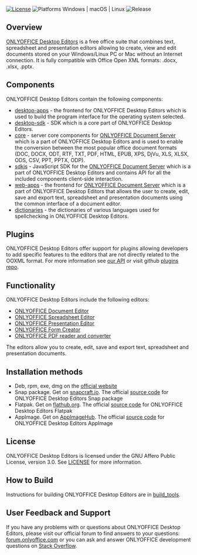 [![License](https://img.shields.io/badge/License-GNU%20AGPL%20V3-green.svg?style=flat)](https://www.gnu.org/licenses/agpl-3.0.en.html)
![Platforms Windows | macOS | Linux](https://img.shields.io/badge/Platforms-Windows%20%7C%20macOS%20%7C%20Linux-lightgrey.svg?style=flat) ![Release](https://img.shields.io/badge/Release-v7.3.3-blue.svg?style=flat)

## Overview

[ONLYOFFICE Desktop Editors][4] is a free office suite that combines text, spreadsheet and presentation editors allowing to create, view and edit documents stored on your Windows/Linux PC or Mac without an Internet connection. It is fully compatible with Office Open XML formats: .docx, .xlsx, .pptx.

## Components

ONLYOFFICE Desktop Editors contain the following components:

* [desktop-apps](https://github.com/ONLYOFFICE/desktop-apps) - the frontend for ONLYOFFICE Desktop Editors which is used to build the program interface for the operating system selected.
* [desktop-sdk](https://github.com/ONLYOFFICE/desktop-sdk) - SDK which is a core part of ONLYOFFICE Desktop Editors.
* [core](https://github.com/ONLYOFFICE/core) - server core components for [ONLYOFFICE Document Server][2] which is a part of ONLYOFFICE Desktop Editors and is used to enable the conversion between the most popular office document formats (DOC, DOCX, ODT, RTF, TXT, PDF, HTML, EPUB, XPS, DjVu, XLS, XLSX, ODS, CSV, PPT, PPTX, ODP).
* [sdkjs](https://github.com/ONLYOFFICE/sdkjs) - JavaScript SDK for the [ONLYOFFICE Document Server][2] which is a part of ONLYOFFICE Desktop Editors and contains API for all the included components client-side interaction.
* [web-apps](https://github.com/ONLYOFFICE/web-apps) - the frontend for [ONLYOFFICE Document Server][2] which is a part of ONLYOFFICE Desktop Editors that allows the user to create, edit, save and export text, spreadsheet and presentation documents using the common interface of a document editor.
* [dictionaries](https://github.com/ONLYOFFICE/dictionaries) - the dictionaries of various languages used for spellchecking in ONLYOFFICE Desktop Editors.

## Plugins

ONLYOFFICE Desktop Editors offer support for plugins allowing developers to add specific features to the editors that are not directly related to the OOXML format. For more information see [our API](https://api.onlyoffice.com/plugin/basic) or visit github [plugins repo](https://github.com/ONLYOFFICE/onlyoffice.github.io).

## Functionality

ONLYOFFICE Desktop Editors include the following editors:

* [ONLYOFFICE Document Editor](https://www.onlyoffice.com/document-editor.aspx?utm_source=GitHub&utm_medium=social&utm_campaign=GitHubDesktop)
* [ONLYOFFICE Spreadsheet Editor](https://www.onlyoffice.com/spreadsheet-editor.aspx?utm_source=GitHub&utm_medium=social&utm_campaign=GitHubDesktop)
* [ONLYOFFICE Presentation Editor](https://www.onlyoffice.com/presentation-editor.aspx?utm_source=GitHub&utm_medium=social&utm_campaign=GitHubDesktop)
* [ONLYOFFICE Form Creator](https://www.onlyoffice.com/form-creator.aspx?utm_source=GitHub&utm_medium=social&utm_campaign=GitHubDesktop)
* [ONLYOFFICE PDF reader and converter](https://www.onlyoffice.com/pdf-reader.aspx?utm_source=GitHub&utm_medium=social&utm_campaign=GitHubDesktop)

The editors allow you to create, edit, save and export text, spreadsheet and presentation documents.

## Installation methods

* Deb, rpm, exe, dmg on the [official website](https://www.onlyoffice.com/download-desktop.aspx?utm_source=GitHub&utm_medium=social&utm_campaign=GitHubDesktop)
* Snap package. Get on [snapcraft.io](https://snapcraft.io/onlyoffice-desktopeditors). The official [source code](https://github.com/ONLYOFFICE/snap-desktopeditors) for ONLYOFFICE Desktop Editors Snap package
* Flatpak. Get on [flathub.org](https://flathub.org/apps/details/org.onlyoffice.desktopeditors). The official [source code](https://github.com/flathub/org.onlyoffice.desktopeditors) for ONLYOFFICE Desktop Editors Flatpak
* AppImage.  Get on [AppImageHub](https://appimage.github.io/ONLYOFFICE/). The official [source code](https://github.com/ONLYOFFICE/appimage-desktopeditors) for ONLYOFFICE Desktop Editors AppImage

## License

ONLYOFFICE Desktop Editors is licensed under the GNU Affero Public License, version 3.0. See [LICENSE](https://onlyo.co/38YZGJh) for more information.

## How to Build

Instructions for building ONLYOFFICE Desktop Editors are in [build_tools](https://github.com/ONLYOFFICE/build_tools#desktop-editors).

## User Feedback and Support

If you have any problems with or questions about ONLYOFFICE Desktop Editors, please visit our official forum to find answers to your questions: [forum.onlyoffice.com][1] or you can ask and answer ONLYOFFICE development questions on [Stack Overflow][3].

  [1]: https://forum.onlyoffice.com
  [2]: https://github.com/ONLYOFFICE/DocumentServer
  [3]: https://stackoverflow.com/questions/tagged/onlyoffice
  [4]: https://www.onlyoffice.com/desktop.aspx?utm_source=github&utm_medium=cpc&utm_campaign=GitHubDesktop
